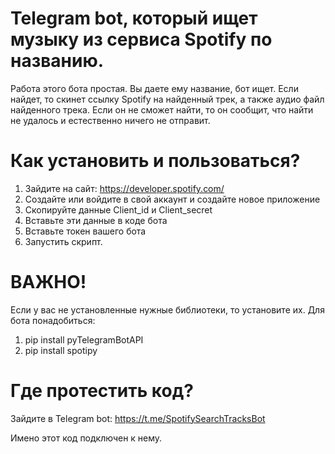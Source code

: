 # Telegram bot, который ищет музыку из сервиса Spotify по названию.

Работа этого бота простая. Вы даете ему название, бот ищет. Если найдет, то скинет ссылку Spotify на найденный трек, а также аудио файл найденного трека.
Если он не сможет найти, то он сообщит, что найти не удалось и естественно ничего не отправит.

# Как установить и пользоваться?

1. Зайдите на сайт: https://developer.spotify.com/
2. Создайте или войдите в свой аккаунт и создайте новое приложение
3. Скопируйте данные Client_id и Client_secret 
4. Вставьте эти данные в коде бота
5. Вставьте токен вашего бота
6. Запустить скрипт.

# ВАЖНО!

Если у вас не установленные нужные библиотеки, то установите их.
Для бота понадобиться:
1. pip install pyTelegramBotAPI
2. pip install spotipy

# Где протестить код?

Зайдите в Telegram bot: https://t.me/SpotifySearchTracksBot

Имено этот код подключен к нему.
